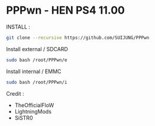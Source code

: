 # PPPwn - HEN PS4 11.00

INSTALL :
```sh
git clone --recursive https://github.com/SUIJUNG/PPPwn
```
Install external / SDCARD
```sh
sudo bash /root/PPPwn/e
```
Install internal / EMMC
```sh
sudo bash /root/PPPwn/i
```

Credit : 
- TheOfficialFloW
- LightningMods
- SiSTR0
